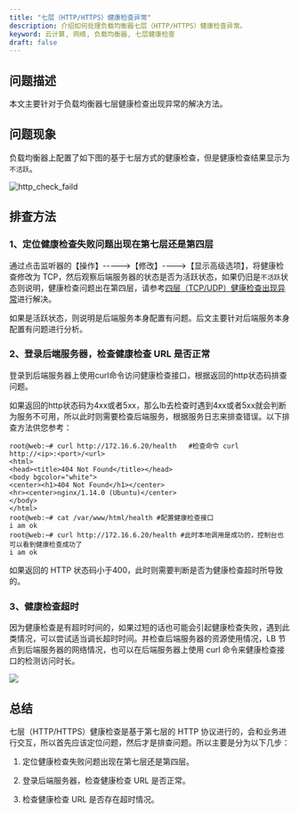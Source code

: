 ```yaml
---
title: "七层（HTTP/HTTPS）健康检查异常"
description: 介绍如何处理负载均衡器七层（HTTP/HTTPS）健康检查异常。
keyword: 云计算, 网络, 负载均衡器, 七层健康检查
draft: false
---
```


## 问题描述

本文主要针对于负载均衡器七层健康检查出现异常的解决方法。

## 问题现象

负载均衡器上配置了如下图的基于七层方式的健康检查，但是健康检查结果显示为`不活跃`。

![http_check_faild](../../_images/http_check_faild.png)

## 排查方法

### 1、定位健康检查失败问题出现在第七层还是第四层

通过点击监听器的【操作】----->【修改】---->【显示高级选项】，将健康检查修改为 TCP，然后观察后端服务器的状态是否为活跃状态，如果仍旧是`不活跃`状态则说明，健康检查问题出在第四层，请参考[四层（TCP/UDP）健康检查出现异常](../tcp_check_fialed/)进行解决。

如果是活跃状态，则说明是后端服务本身配置有问题。后文主要针对后端服务本身配置有问题进行分析。

### 2、登录后端服务器，检查健康检查 URL 是否正常

登录到后端服务器上使用curl命令访问健康检查接口，根据返回的http状态码排查问题。

如果返回的http状态码为4xx或者5xx，那么lb去检查时遇到4xx或者5xx就会判断为服务不可用，所以此时则需要检查后端服务，根据服务日志来排查错误。以下排查方法供您参考：

```
root@web:~# curl http://172.16.6.20/health   #检查命令 curl http://<ip>:<port>/<url>
<html>
<head><title>404 Not Found</title></head>
<body bgcolor="white">
<center><h1>404 Not Found</h1></center>
<hr><center>nginx/1.14.0 (Ubuntu)</center>
</body>
</html>
root@web:~# cat /var/www/html/health #配置健康检查接口
i am ok
root@web:~# curl http://172.16.6.20/health #此时本地调用是成功的，控制台也可以看到健康检查成功了
i am ok
```

如果返回的 HTTP 状态码小于400，此时则需要判断是否为健康检查超时所导致的。

### 3、健康检查超时

因为健康检查是有超时时间的，如果过短的话也可能会引起健康检查失败，遇到此类情况，可以尝试适当调长超时时间。并检查后端服务器的资源使用情况，LB 节点到后端服务器的网络情况，也可以在后端服务器上使用 curl 命令来健康检查接口的检测访问时长。

![](../../_images/time_out.png)

## 总结

七层（HTTP/HTTPS）健康检查是基于第七层的 HTTP 协议进行的，会和业务进行交互，所以首先应该定位问题，然后才是排查问题。所以主要是分为以下几步：
1. 定位健康检查失败问题出现在第七层还是第四层。

2. 登录后端服务器，检查健康检查 URL 是否正常。

3. 检查健康检查 URL 是否存在超时情况。